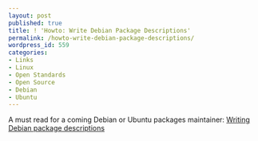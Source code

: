 ```yaml
---
layout: post
published: true
title: ! 'Howto: Write Debian Package Descriptions'
permalink: /howto-write-debian-package-descriptions/
wordpress_id: 559
categories:
- Links
- Linux
- Open Standards
- Open Source
- Debian
- Ubuntu
---
```



A must read for a coming Debian or Ubuntu packages maintainer: <a href="http://db.debian.org/">Writing Debian package descriptions</a>
